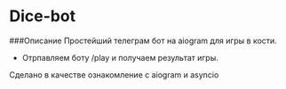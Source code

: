 # Dice-bot

###Описание
Простейший телеграм бот на aiogram для игры в кости.
- Отрпавляем боту /play и получаем результат игры.

Сделано в качестве ознакомление с aiogram и asyncio
